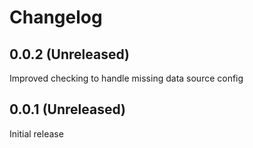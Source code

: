 # Changelog

## 0.0.2 (Unreleased)

Improved checking to handle missing data source config

## 0.0.1 (Unreleased)

Initial release
